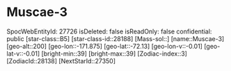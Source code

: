 ﻿---
location: [-72.13,-171.875,200]
type: Station
tags:
- astro/Star

---

# Muscae-3

SpocWebEntityId: 27726
isDeleted: false
isReadOnly: false
confidential: public
[star-class::B5]
[star-class-id::28188]
[Mass-sol::]
[name::Muscae-3]
[geo-alt::200]
[geo-lon::-171.875]
[geo-lat::-72.13]
[geo-lon-v::-0.01]
[geo-lat-v::-0.01]
[bright-min::39]
[bright-max::39]
[Zodiac-index::3]
[ZodiacId::28138]
[NextStarId::27350]

